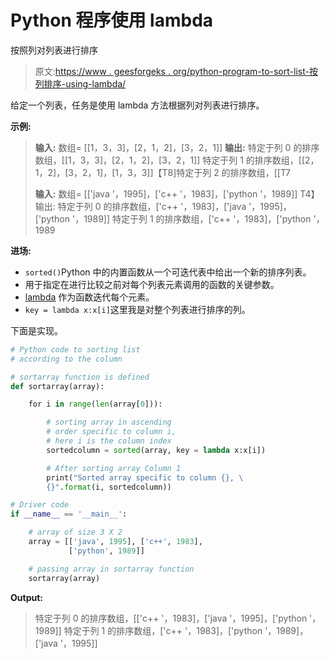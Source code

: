 # Python 程序使用 lambda

按照列对列表进行排序

> 原文:[https://www . geesforgeks . org/python-program-to-sort-list-按列排序-using-lambda/](https://www.geeksforgeeks.org/python-program-to-sort-the-list-according-to-the-column-using-lambda/)

给定一个列表，任务是使用 lambda 方法根据列对列表进行排序。

**示例:**

> **输入:**
> 数组= [[1，3，3]，[2，1，2]，[3，2，1]]
> **输出:**
> 特定于列 0 的排序数组，[[1，3，3]，[2，1，2]，[3，2，1]]
> 特定于列 1 的排序数组，[[2，1，2]，[3，2，1]，[1，3，3]]【T8]特定于列 2 的排序数组，[[T7
> 
> **输入:**
> 数组= [['java '，1995]，['c++ '，1983]，['python '，1989]]
> T4】输出:
> 特定于列 0 的排序数组，['c++ '，1983]，['java '，1995]，['python '，1989]]
> 特定于列 1 的排序数组，['c++ '，1983]，['python '，1989

**进场:**

*   `sorted()`Python 中的内置函数从一个可迭代表中给出一个新的排序列表。
*   用于指定在进行比较之前对每个列表元素调用的函数的关键参数。
*   [lambda](https://www.geeksforgeeks.org/python-lambda/) 作为函数迭代每个元素。
*   `key = lambda x:x[i]`这里我是对整个列表进行排序的列。

下面是实现。

```py
# Python code to sorting list 
# according to the column

# sortarray function is defined
def sortarray(array):

    for i in range(len(array[0])):

        # sorting array in ascending 
        # order specific to column i,
        # here i is the column index
        sortedcolumn = sorted(array, key = lambda x:x[i])

        # After sorting array Column 1
        print("Sorted array specific to column {}, \
        {}".format(i, sortedcolumn))

# Driver code 
if __name__ == '__main__': 

    # array of size 3 X 2 
    array = [['java', 1995], ['c++', 1983],
             ['python', 1989]]

    # passing array in sortarray function
    sortarray(array)
```

**Output:**

> 特定于列 0 的排序数组，[['c++ '，1983]，['java '，1995]，['python '，1989]]
> 特定于列 1 的排序数组，['c++ '，1983]，['python '，1989]，['java '，1995]]